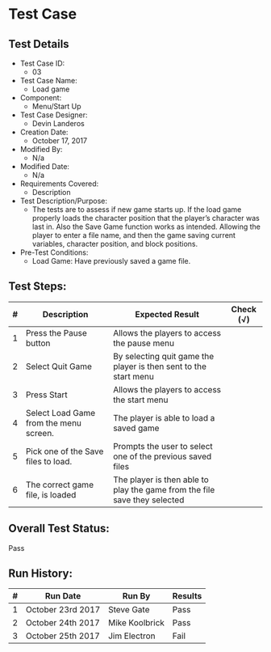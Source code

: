 # Test Case 

## Test Details

* Test Case ID:
  * 03
* Test Case Name:
  * Load game
* Component: 
  * Menu/Start Up 
* Test Case Designer:
  * Devin Landeros
* Creation Date:
  * October 17, 2017
* Modified By:
  * N/a
* Modified Date:
  * N/a
* Requirements Covered:
  * Description
* Test Description/Purpose:
  * The tests are to assess if new game starts up. If the load game properly loads the character position that the player’s character was last in. Also the Save Game function works as intended. Allowing the player to enter a file name, and then the game saving current variables, character position, and block positions.   
* Pre-Test Conditions:
  * Load Game: Have previously saved a game file.
## Test Steps: 
| # | Description | Expected Result | Check (√) |
| --- | --- | --- | --- |
| 1 | Press the Pause button | Allows the players to access the pause menu |  |
| 2 | Select Quit Game | By selecting quit game the player is then sent to the start menu | |		
| 3 | Press Start | Allows the players to access the start menu | | 		
| 4 | Select Load Game from the menu screen. | The player is able to load a saved game | |		
| 5 | Pick one of the Save files to load. | Prompts the user to select one of the previous saved files | |
| 6 | The correct game file, is loaded | The player is then able to play the game from the file save they selected | |		
## Overall Test Status:
Pass

## Run History:
| # |	Run Date |	Run By |	Results | 
| --- | --- | --- | --- |
| 1 | October 23rd  2017 | Steve Gate |Pass |			
| 2 | October 24th  2017 | Mike Koolbrick |Pass |			
| 3 | October 25th  2017 | Jim Electron |Fail |
